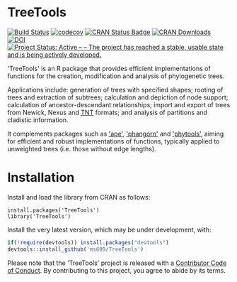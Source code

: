 # TreeTools

[![Build Status](https://travis-ci.org/ms609/TreeTools.svg?branch=master)](https://travis-ci.org/ms609/TreeTools)
[![codecov](https://codecov.io/gh/ms609/TreeTools/branch/master/graph/badge.svg)](https://codecov.io/gh/ms609/TreeTools)
[![CRAN Status Badge](http://www.r-pkg.org/badges/version/TreeTools)](https://cran.r-project.org/package=TreeTools)
[![CRAN Downloads](http://cranlogs.r-pkg.org/badges/TreeTools)](https://cran.r-project.org/package=TreeTools)
[![DOI](https://zenodo.org/badge/DOI/10.5281/zenodo.3522726.svg)](http://doi.org/10.5281/zenodo.3522725)<!--[![Project Status: Inactive – The project has reached a stable, usable state but is no longer being actively developed; support/maintenance will be provided as time allows.](http://www.repostatus.org/badges/latest/inactive.svg)](http://www.repostatus.org/#inactive)
-->
[![Project Status: Active – – The project has reached a stable, usable state and is being actively developed.](http://www.repostatus.org/badges/latest/active.svg)](http://www.repostatus.org/#active)

'TreeTools' is an R package that provides efficient implementations of 
functions for the creation, modification and analysis of phylogenetic trees.

Applications include: generation of trees with specified shapes;
rooting of trees and extraction of subtrees;
calculation and depiction of node support;
calculation of ancestor-descendant relationships;
import and export of trees from Newick, Nexus and 
[TNT](http://www.lillo.org.ar/phylogeny/tnt/) formats;
and analysis of partitions and cladistic information.

It complements packages such as 
['ape'](https://cran.r-project.org/package=ape),
['phangorn'](https://cran.r-project.org/package=phangorn) and
['phytools'](https://cran.r-project.org/package=phytools),
aiming for efficient and robust implementations of functions, typically
applied to unweighted trees (i.e. those without edge lengths).

# Installation

Install and load the library from CRAN as follows:
```
install.packages('TreeTools')
library('TreeTools')
```

Install the very latest version, which may be under development, with:
```r
if(!require(devtools)) install.packages("devtools")
devtools::install_github('ms609/TreeTools')
```

Please note that the 'TreeTools' project is released with a
[Contributor Code of Conduct](CODE_OF_CONDUCT.md).
By contributing to this project, you agree to abide by its terms.
